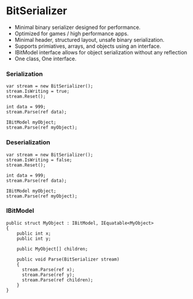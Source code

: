# BitSerializer
- Minimal binary serializer designed for performance.
- Optimized for games / high performance apps.
- Minimal header, structured layout, unsafe binary serialization.
- Supports primiatives, arrays, and objects using an interface.
- IBitModel interface allows for object serialization without any reflection
- One class, One interface.


### Serialization
    var stream = new BitSerializer(); 
    stream.IsWriting = true;
    stream.Reset();
    
    int data = 999;
    stream.Parse(ref data);
    
    IBitModel myObject;
    stream.Parse(ref myObject);
    
  
### Deserialization
    var stream = new BitSerializer(); 
    stream.IsWriting = false;
    stream.Reset();
    
    int data = 999;
    stream.Parse(ref data);
    
    IBitModel myObject;
    stream.Parse(ref myObject);
    
      
### IBitModel
    public struct MyObject : IBitModel, IEquatable<MyObject>
    {
      	public int x;
      	public int y;

    	public MyObject[] children;

        public void Parse(BitSerializer stream)
        {
          stream.Parse(ref x);
          stream.Parse(ref y);
          stream.Parse(ref children);
        }
    }
